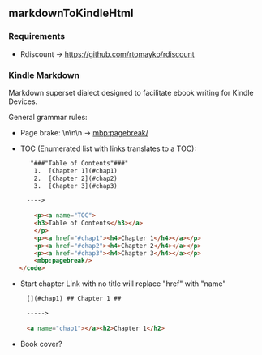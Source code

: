 markdownToKindleHtml
--------------------

### Requirements

  * Rdiscount -> https://github.com/rtomayko/rdiscount

### Kindle Markdown

Markdown superset dialect designed to facilitate ebook writing for Kindle Devices.

General grammar rules:

 * Page brake: \n\n\n -> <mbp:pagebreak/>
 
 * TOC (Enumerated list with links translates to a TOC): 

```html
      "###"Table of Contents"###"
       1.  [Chapter 1](#chap1)
       2.  [Chapter 2](#chap2)
       3.  [Chapter 3](#chap3)

     ---->
 
       <p><a name="TOC">
       <h3>Table of Contents</h3></a>
       </p> 
       <p><a href="#chap1"><h4>Chapter 1</h4></a></p> 
       <p><a href="#chap2"><h4>Chapter 2</h4></a></p> 
       <p><a href="#chap3"><h4>Chapter 3</h4></a></p> 
       <mbp:pagebreak/>
   </code>
```

 * Start chapter
     Link with no title will replace "href" with "name"     

```html
     [](#chap1) ## Chapter 1 ##

     ----->
     
     <a name="chap1"></a><h2>Chapter 1</h2>
```
 * Book cover?
